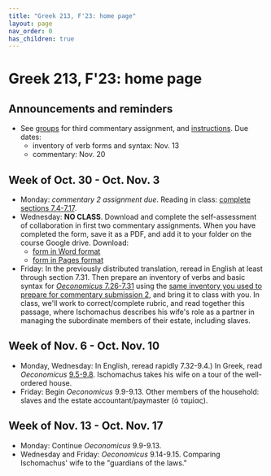 ```yaml
---
title: "Greek 213, F'23: home page"
layout: page
nav_order: 0
has_children: true
---
```


# Greek 213, F'23: home page


## Announcements and reminders


- See [groups](./groups) for third commentary assignment, and [instructions](./commentary_project/submission3/).  Due dates:
    - inventory of verb forms and syntax: Nov. 13
    - commentary: Nov. 20



## Week of Oct. 30 - Oct. Nov. 3

- Monday: *commentary 2 assignment due*. Reading in class: [complete sections 7.4-7.17](https://neelsmith.github.io/greek213/selections/).
- Wednesday: **NO CLASS**.  Download and complete the self-assessment of collaboration in first two commentary assignments.  When you have completed the form, save it as a PDF, and add it to your folder on the course Google drive. Download:
    - [form in Word format](./collaboration-evaluation.docx)
    - [form in Pages format](./collaboration-evaluation.pages)
- Friday: In the previously distributed translation, reread in English at least  through section 7.31.  Then prepare an inventory of verbs and basic syntax for [*Oeconomicus* 7.26-7.31](./selections/XenOec7.26-7.31.pdf) using the [same inventory you used to prepare for commentary submission 2](./commentary_project/inventory/), and bring it to class with you. In class, we'll work to correct/complete rubric, and read together this passage, where Ischomachus describes his wife's role as a partner in managing the subordinate members of their estate, including slaves.


## Week of Nov. 6 - Oct. Nov. 10

- Monday,  Wednesday: In English, reread rapidly 7.32-9.4.) In Greek, read *Oeconomicus* [9.5-9.8](./selections/XenOec9.5-9.8.pdf). Ischomachus takes his wife on a tour of the well-ordered house.
- Friday: Begin *Oeconomicus* 9.9-9.13.  Other members of the household: slaves and the estate accountant/paymaster (ὁ ταμίας).


## Week of Nov. 13 - Oct. Nov. 17

- Monday:  Continue *Oeconomicus*  9.9-9.13.
- Wednesday and Friday: *Oeconomicus*  9.14-9.15. Comparing Ischomachus' wife to the "guardians of the laws."
